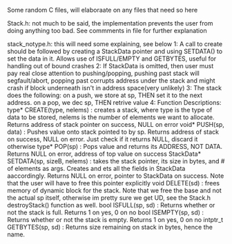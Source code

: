 Some random C files, will elaboraate on any files that need so here

Stack.h: not much to be said, the implementation prevents the user from doing anything too bad. See commments in file for further explanation

stack_notype.h: this will need some explaining, see below
  1:  A call to create should be followed by creating a StackData pointer and using SETDATA() to set the data in it. Allows use of ISFULL/EMPTY and GETBYTES, useful for handling out of bound crashes
  2: If StackData is omitted, then user must pay real close attention to pushing/popping, pushing past stack will segfault/abort, popping past corrupts address under the stack and might crash if block underneath isn't in address space(very unlikely)
  3: The stack does the following: on a push, we store at sp, THEN set it to the next address. on a pop, we dec sp, THEN retrive value
  4: Function Descriptions: 
    type* CREATE(type, nelems) : creates a stack, where type is the type of data to be stored, nelems is the number of elements we want to allocate. Returns address of stack pointer on success, NULL on error
    void* PUSH(sp, data) : Pushes value onto stack pointed to by sp. Returns address of stack on success, NULL on error. Just check if it returns NULL, discard it otherwise
    type* POP(sp) : Pops value and returns its ADDRESS, NOT DATA. Returns NULL on error, address of top value on success
    StackData* SETDATA(sp, sizeB, nelems) : takes the stack pointer, its size in bytes, and # of elements as args. Creates and ets all the fields in StackData aaccordingly. Returns NULL on error, pointer to StackData on success. Note that the user will have to free this pointer explicitly
    void DELETE(sd) : frees memory of dynamic block for the stack. Note that we free the base and not the actual sp itself, otherwise im pretty sure we get UD, see the Stack.h destroyStack() function as well. 
    bool ISFULL(sp, sd) : Returns whether or not the stack is full. Returns 1 on yes, 0 on no
    bool ISEMPTY(sp, sd) : Returns whether or not the stack is empty. Returns 1 on yes, 0 on no
    intptr_t GETBYTES(sp, sd) : Returns size remaining on stack in bytes, hence the name.

  
